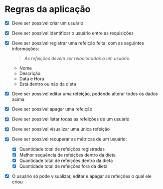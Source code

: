 # Regras da aplicação

- [x] Deve ser possível criar um usuário
- [x] Deve ser possível identificar o usuário entre as requisições
- [x] Deve ser possível registrar uma refeição feita, com as seguintes informações:
    
  > *As refeições devem ser relacionadas a um usuário.*
  - Nome
  - Descrição
  - Data e Hora
  - Está dentro ou não da dieta

- [x] Deve ser possível editar uma refeição, podendo alterar todos os dados acima
- [x] Deve ser possível apagar uma refeição
- [x] Deve ser possível listar todas as refeições de um usuário
- [x] Deve ser possível visualizar uma única refeição
- [x] Deve ser possível recuperar as métricas de um usuário:

  - [x] Quantidade total de refeições registradas
  - [x] Melhor sequência de refeições dentro da dieta
  - [x] Quantidade total de refeições dentro da dieta
  - [x] Quantidade total de refeições fora da dieta

- [x] O usuário só pode visualizar, editar e apagar as refeições o qual ele criou